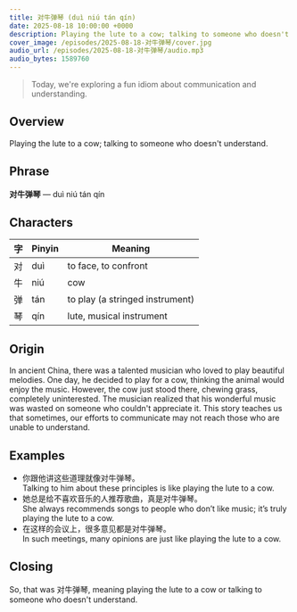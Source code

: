 ```yaml
---
title: 对牛弹琴 (duì niú tán qín)
date: 2025-08-18 10:00:00 +0000
description: Playing the lute to a cow; talking to someone who doesn't understand.
cover_image: /episodes/2025-08-18-对牛弹琴/cover.jpg
audio_url: /episodes/2025-08-18-对牛弹琴/audio.mp3
audio_bytes: 1589760
---
```





> Today, we're exploring a fun idiom about communication and understanding.

## Overview
Playing the lute to a cow; talking to someone who doesn't understand.

## Phrase
**对牛弹琴** — duì niú tán qín

## Characters

| 字 | Pinyin | Meaning                     |
| --- | --- | --- |
| 对 | duì    | to face, to confront        |
| 牛 | niú    | cow                         |
| 弹 | tán    | to play (a stringed instrument) |
| 琴 | qín    | lute, musical instrument     |
## Origin
In ancient China, there was a talented musician who loved to play beautiful melodies. One day, he decided to play for a cow, thinking the animal would enjoy the music. However, the cow just stood there, chewing grass, completely uninterested. The musician realized that his wonderful music was wasted on someone who couldn't appreciate it. This story teaches us that sometimes, our efforts to communicate may not reach those who are unable to understand.

## Examples
- 你跟他讲这些道理就像对牛弹琴。<br>Talking to him about these principles is like playing the lute to a cow.
- 她总是给不喜欢音乐的人推荐歌曲，真是对牛弹琴。<br>She always recommends songs to people who don’t like music; it’s truly playing the lute to a cow.
- 在这样的会议上，很多意见都是对牛弹琴。<br>In such meetings, many opinions are just like playing the lute to a cow.

## Closing
So, that was 对牛弹琴, meaning playing the lute to a cow or talking to someone who doesn't understand.
